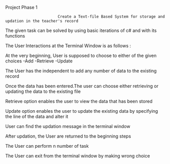 Project Phase 1

                           Create a Text-file Based System for storage and updation in the teacher's record

The given task can be solved by using basic iterations of c# and with its functions

The User Interactions at the Terminal Window is as follows :

At the very beginning, User is supposed to choose to either of the given choices
  -Add
  -Retrieve
  -Update

The User has the independent to add any number of data to the existing record

Once the data has been entered.The user can choose either retrieving or updating the data to the existing file  

Retrieve option enables the user to view the data that has been stored

Update option enables the user to update the existing data by specifying the line of the data and alter it

User can find the updation message in the terminal window
  
After updation, the User are returned to the beginning steps

The User can perform n number of task

The User can exit from the terminal window by making wrong choice
